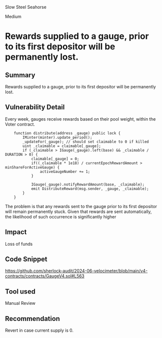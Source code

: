 Slow Steel Seahorse

Medium

# Rewards supplied to a gauge, prior to its first depositor will be permanently lost.

## Summary
Rewards supplied to a gauge, prior to its first depositor will be permanently lost.

## Vulnerability Detail
Every week, gauges receive rewards based on their pool weight, within the Voter contract.

```solidity
    function distribute(address _gauge) public lock {
        IMinter(minter).update_period();
        _updateFor(_gauge); // should set claimable to 0 if killed
        uint _claimable = claimable[_gauge];
        if (_claimable > IGauge(_gauge).left(base) && _claimable / DURATION > 0) {
            claimable[_gauge] = 0;
            if((_claimable * 1e18) / currentEpochRewardAmount > minShareForActiveGauge) {
                activeGaugeNumber += 1;
            }

            IGauge(_gauge).notifyRewardAmount(base, _claimable);
            emit DistributeReward(msg.sender, _gauge, _claimable);
        }
    }
```

The problem is that any rewards sent to the gauge prior to its first depositor will remain permanently stuck. Given that rewards are sent automatically, the likelihood of such occurrence is significantly higher

## Impact
Loss of funds

## Code Snippet
https://github.com/sherlock-audit/2024-06-velocimeter/blob/main/v4-contracts/contracts/GaugeV4.sol#L563

## Tool used

Manual Review

## Recommendation
Revert in case current supply is 0.
